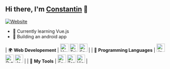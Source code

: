
[website]:https://constantin-hentgen.fr
## Hi there, I'm [Constantin][website] 👋

[![Website](https://img.shields.io/website?label=constantin-hentgen.fr&style=for-the-badge&url=https%3A%2F%2Fconstantin-hentgen.fr)](https://constantin-hentgen.fr)

- 🌱 Currently learning Vue.js
- 🎯 Building an android app


| 🌍 **Web Developement**	| [<img alt="VueJS" width="26px" src="https://bit.ly/304Tnp2" />][vueJS] [<img alt="TailwindCss" width="26px" src="https://bit.ly/3tnpvQF" />][tailwindcss] [<img alt="Sass" width="26px" src="https://bit.ly/3mSLtb7" />][sass] 	|
| 📝 **Programming Languages** 	| [<img alt="Java" width="26px" src="https://bit.ly/3mP8H1U" />][java] [<img alt="Python" width="26px" src="https://bit.ly/3GY7Q6S" />][python] [<img alt="JavaScript" width="26px" src="https://bit.ly/31tlmz8" />][javascript] 	|
| 🔧 **My Tools** 	| [<img alt="Fedora" width="26px" src="https://bit.ly/3bPDoxC" />][fedora] [<img alt="Terminal" width="26px" src="https://bit.ly/3bMfiUz" />][bash] [<img alt="Visual Studio Code" width="26px" src="https://bit.ly/3o9i0Jt" />][vscode] 	|


[python]:https://www.python.org/
[vscode]:https://code.visualstudio.com/
[vueJS]:https://vuejs.org/
[sass]:https://sass-lang.com/
[javascript]:https://www.javascript.com/
[java]:https://www.java.com/en/download/help/whatis_java.html
[fedora]:https://getfedora.org/
[bash]:https://en.wikipedia.org/wiki/Bash_%28Unix_shell%29
[tailwindcss]:https://tailwindcss.com/
